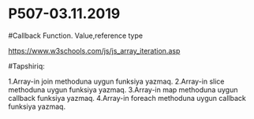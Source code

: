# P507-03.11.2019

#Callback Function. Value,reference type

https://www.w3schools.com/js/js_array_iteration.asp

#Tapshiriq:

1.Array-in join methoduna uygun funksiya yazmaq.
2.Array-in slice methoduna uygun funksiya yazmaq.
3.Array-in map methoduna uygun callback funksiya yazmaq.
4.Array-in foreach methoduna uygun callback funksiya yazmaq.
